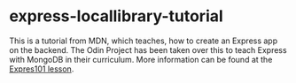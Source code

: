 # express-locallibrary-tutorial

This is a tutorial from MDN, which teaches, how to create an Express app on the backend. 
The Odin Project has been taken over this to teach Express with MongoDB in their curriculum.
More information can be found at the [Expres101 lesson](https://www.theodinproject.com/lessons/nodejs-express-101).
